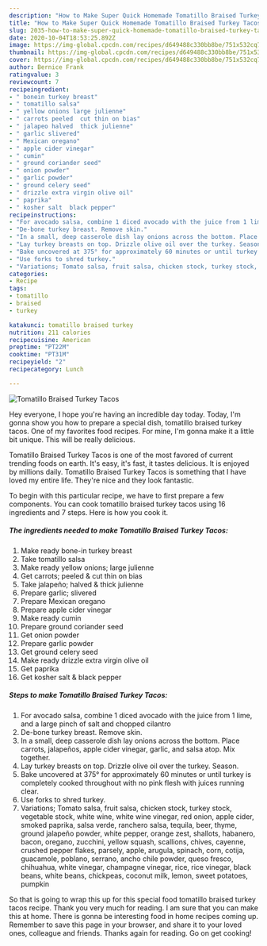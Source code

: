 ```yaml
---
description: "How to Make Super Quick Homemade Tomatillo Braised Turkey Tacos"
title: "How to Make Super Quick Homemade Tomatillo Braised Turkey Tacos"
slug: 2035-how-to-make-super-quick-homemade-tomatillo-braised-turkey-tacos
date: 2020-10-04T18:53:25.892Z
image: https://img-global.cpcdn.com/recipes/d649488c330bb8be/751x532cq70/tomatillo-braised-turkey-tacos-recipe-main-photo.jpg
thumbnail: https://img-global.cpcdn.com/recipes/d649488c330bb8be/751x532cq70/tomatillo-braised-turkey-tacos-recipe-main-photo.jpg
cover: https://img-global.cpcdn.com/recipes/d649488c330bb8be/751x532cq70/tomatillo-braised-turkey-tacos-recipe-main-photo.jpg
author: Bernice Frank
ratingvalue: 3
reviewcount: 7
recipeingredient:
- " bonein turkey breast"
- " tomatillo salsa"
- " yellow onions large julienne"
- " carrots peeled  cut thin on bias"
- " jalapeo halved  thick julienne"
- " garlic slivered"
- " Mexican oregano"
- " apple cider vinegar"
- " cumin"
- " ground coriander seed"
- " onion powder"
- " garlic powder"
- " ground celery seed"
- " drizzle extra virgin olive oil"
- " paprika"
- " kosher salt  black pepper"
recipeinstructions:
- "For avocado salsa, combine 1 diced avocado with the juice from 1 lime, and a large pinch of salt and chopped cilantro"
- "De-bone turkey breast. Remove skin."
- "In a small, deep casserole dish lay onions across the bottom. Place carrots, jalapeños, apple cider vinegar, garlic, and salsa atop. Mix together."
- "Lay turkey breasts on top. Drizzle olive oil over the turkey. Season."
- "Bake uncovered at 375° for approximately 60 minutes or until turkey is completely cooked throughout with no pink flesh with juices running clear."
- "Use forks to shred turkey."
- "Variations; Tomato salsa, fruit salsa, chicken stock, turkey stock, vegetable stock, white wine, white wine vinegar, red onion, apple cider, smoked paprika, salsa verde, ranchero salsa, tequila, beer, thyme, ground jalapeño powder, white pepper, orange zest, shallots, habanero, bacon, oregano, zucchini, yellow squash, scallions, chives, cayenne, crushed pepper flakes, parsely, apple, arugula, spinach, corn, cotija, guacamole, poblano, serrano, ancho chile powder, queso fresco, chihuahua, white vinegar, champagne vinegar, rice, rice vinegar, black beans, white beans, chickpeas, coconut milk, lemon, sweet potatoes, pumpkin"
categories:
- Recipe
tags:
- tomatillo
- braised
- turkey

katakunci: tomatillo braised turkey 
nutrition: 211 calories
recipecuisine: American
preptime: "PT22M"
cooktime: "PT31M"
recipeyield: "2"
recipecategory: Lunch

---
```



![Tomatillo Braised Turkey Tacos](https://img-global.cpcdn.com/recipes/d649488c330bb8be/751x532cq70/tomatillo-braised-turkey-tacos-recipe-main-photo.jpg)

Hey everyone, I hope you're having an incredible day today. Today, I'm gonna show you how to prepare a special dish, tomatillo braised turkey tacos. One of my favorites food recipes. For mine, I'm gonna make it a little bit unique. This will be really delicious.



Tomatillo Braised Turkey Tacos is one of the most favored of current trending foods on earth. It's easy, it's fast, it tastes delicious. It is enjoyed by millions daily. Tomatillo Braised Turkey Tacos is something that I have loved my entire life. They're nice and they look fantastic.


To begin with this particular recipe, we have to first prepare a few components. You can cook tomatillo braised turkey tacos using 16 ingredients and 7 steps. Here is how you cook it.

<!--inarticleads1-->

##### The ingredients needed to make Tomatillo Braised Turkey Tacos:

1. Make ready  bone-in turkey breast
1. Take  tomatillo salsa
1. Make ready  yellow onions; large julienne
1. Get  carrots; peeled &amp; cut thin on bias
1. Take  jalapeño; halved &amp; thick julienne
1. Prepare  garlic; slivered
1. Prepare  Mexican oregano
1. Prepare  apple cider vinegar
1. Make ready  cumin
1. Prepare  ground coriander seed
1. Get  onion powder
1. Prepare  garlic powder
1. Get  ground celery seed
1. Make ready  drizzle extra virgin olive oil
1. Get  paprika
1. Get  kosher salt &amp; black pepper




<!--inarticleads2-->

##### Steps to make Tomatillo Braised Turkey Tacos:

1. For avocado salsa, combine 1 diced avocado with the juice from 1 lime, and a large pinch of salt and chopped cilantro
1. De-bone turkey breast. Remove skin.
1. In a small, deep casserole dish lay onions across the bottom. Place carrots, jalapeños, apple cider vinegar, garlic, and salsa atop. Mix together.
1. Lay turkey breasts on top. Drizzle olive oil over the turkey. Season.
1. Bake uncovered at 375° for approximately 60 minutes or until turkey is completely cooked throughout with no pink flesh with juices running clear.
1. Use forks to shred turkey.
1. Variations; Tomato salsa, fruit salsa, chicken stock, turkey stock, vegetable stock, white wine, white wine vinegar, red onion, apple cider, smoked paprika, salsa verde, ranchero salsa, tequila, beer, thyme, ground jalapeño powder, white pepper, orange zest, shallots, habanero, bacon, oregano, zucchini, yellow squash, scallions, chives, cayenne, crushed pepper flakes, parsely, apple, arugula, spinach, corn, cotija, guacamole, poblano, serrano, ancho chile powder, queso fresco, chihuahua, white vinegar, champagne vinegar, rice, rice vinegar, black beans, white beans, chickpeas, coconut milk, lemon, sweet potatoes, pumpkin




So that is going to wrap this up for this special food tomatillo braised turkey tacos recipe. Thank you very much for reading. I am sure that you can make this at home. There is gonna be interesting food in home recipes coming up. Remember to save this page in your browser, and share it to your loved ones, colleague and friends. Thanks again for reading. Go on get cooking!
